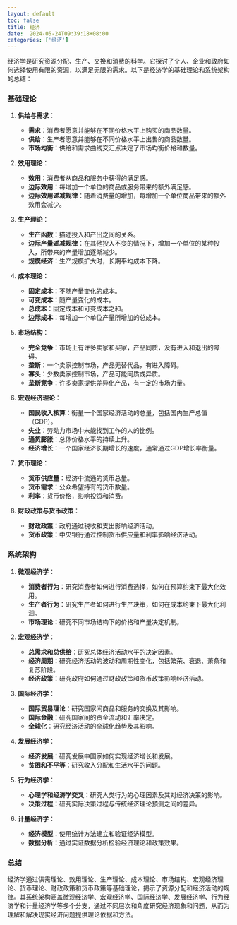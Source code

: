 ```yaml
---
layout: default
toc: false
title: 经济
date:  2024-05-24T09:39:18+08:00
categories: ['经济']
---
```


经济学是研究资源分配、生产、交换和消费的科学。它探讨了个人、企业和政府如何选择使用有限的资源，以满足无限的需求。以下是经济学的基础理论和系统架构的总结：
<!--more -->

### 基础理论

1. **供给与需求**：
   - **需求**：消费者愿意并能够在不同价格水平上购买的商品数量。
   - **供给**：生产者愿意并能够在不同价格水平上出售的商品数量。
   - **市场均衡**：供给和需求曲线交汇点决定了市场均衡价格和数量。

2. **效用理论**：
   - **效用**：消费者从商品和服务中获得的满足感。
   - **边际效用**：每增加一个单位的商品或服务带来的额外满足感。
   - **边际效用递减规律**：随着消费量的增加，每增加一个单位商品带来的额外效用会减少。

3. **生产理论**：
   - **生产函数**：描述投入和产出之间的关系。
   - **边际产量递减规律**：在其他投入不变的情况下，增加一个单位的某种投入，所带来的产量增加逐渐减少。
   - **规模经济**：生产规模扩大时，长期平均成本下降。

4. **成本理论**：
   - **固定成本**：不随产量变化的成本。
   - **可变成本**：随产量变化的成本。
   - **总成本**：固定成本和可变成本之和。
   - **边际成本**：每增加一个单位产量所增加的总成本。

5. **市场结构**：
   - **完全竞争**：市场上有许多卖家和买家，产品同质，没有进入和退出的障碍。
   - **垄断**：一个卖家控制市场，产品无替代品，有进入障碍。
   - **寡头**：少数卖家控制市场，产品可能同质或异质。
   - **垄断竞争**：许多卖家提供差异化产品，有一定的市场力量。

6. **宏观经济理论**：
   - **国民收入核算**：衡量一个国家经济活动的总量，包括国内生产总值（GDP）。
   - **失业**：劳动力市场中未能找到工作的人的比例。
   - **通货膨胀**：总体价格水平的持续上升。
   - **经济增长**：一个国家经济长期增长的速度，通常通过GDP增长率衡量。

7. **货币理论**：
   - **货币供应量**：经济中流通的货币总量。
   - **货币需求**：公众希望持有的货币数量。
   - **利率**：货币价格，影响投资和消费。

8. **财政政策与货币政策**：
   - **财政政策**：政府通过税收和支出影响经济活动。
   - **货币政策**：中央银行通过控制货币供应量和利率影响经济活动。

### 系统架构

1. **微观经济学**：
   - **消费者行为**：研究消费者如何进行消费选择，如何在预算约束下最大化效用。
   - **生产者行为**：研究生产者如何进行生产决策，如何在成本约束下最大化利润。
   - **市场理论**：研究不同市场结构下的价格和产量决定机制。

2. **宏观经济学**：
   - **总需求和总供给**：研究总体经济活动水平的决定因素。
   - **经济周期**：研究经济活动的波动和周期性变化，包括繁荣、衰退、萧条和复苏阶段。
   - **经济政策**：研究政府如何通过财政政策和货币政策影响经济活动。

3. **国际经济学**：
   - **国际贸易理论**：研究国家间商品和服务的交换及其影响。
   - **国际金融**：研究国家间的资金流动和汇率决定。
   - **全球化**：研究经济活动的全球化趋势及其影响。

4. **发展经济学**：
   - **经济发展**：研究发展中国家如何实现经济增长和发展。
   - **贫困和不平等**：研究收入分配和生活水平的问题。

5. **行为经济学**：
   - **心理学和经济学交叉**：研究人类行为的心理因素及其对经济决策的影响。
   - **决策过程**：研究实际决策过程与传统经济理论预测之间的差异。

6. **计量经济学**：
   - **经济模型**：使用统计方法建立和验证经济模型。
   - **数据分析**：通过实证数据分析检验经济理论和政策效果。

### 总结

经济学通过供需理论、效用理论、生产理论、成本理论、市场结构、宏观经济理论、货币理论、财政政策和货币政策等基础理论，揭示了资源分配和经济活动的规律。其系统架构涵盖微观经济学、宏观经济学、国际经济学、发展经济学、行为经济学和计量经济学等多个分支，通过不同层次和角度研究经济现象和问题，从而为理解和解决现实经济问题提供理论依据和方法。